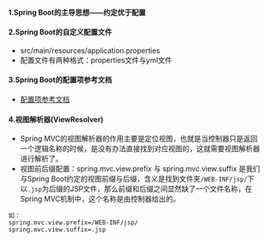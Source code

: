 #### 1.Spring Boot的主导思想——约定优于配置

#### 2.Spring Boot的自定义配置文件
* src/main/resources/application.properties
* 配置文件有两种格式：properties文件与yml文件

#### 3.Spring Boot的配置项参考文档
* <a href="https://docs.spring.io/spring-boot/docs/1.5.21.RELEASE/reference/htmlsingle/#common-application-properties" target="_blank">配置项参考文档</a>

#### 4.视图解析器(ViewResolver)
* Spring MVC的视图解析器的作用主要是定位视图，也就是当控制器只是返回一个逻辑名称的时候，是没有办法直接找到对应视图的，这就需要视图解析器进行解析了。
* 视图前后缀配置：spring.mvc.view.prefix 与 spring.mvc.view.suffix 是我们与Spring Boot约定的视图前缀与后缀，含义是找到文件夹`/WEB-INF/jsp/`下
以`.jsp`为后缀的JSP文件，那么前缀和后缀之间显然缺了一个文件名称，在Spring MVC机制中，这个名称是由控制器给出的。
```
如：
spring.mvc.view.prefix=/WEB-INF/jsp/
spring.mvc.view.suffix=.jsp
```
